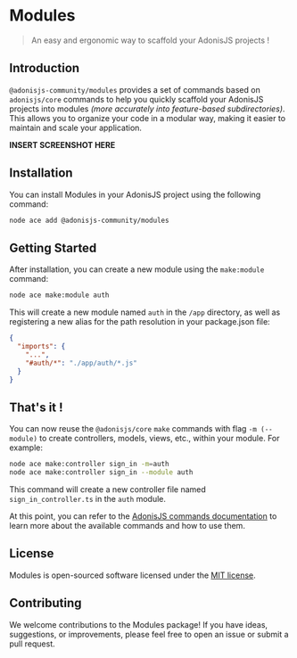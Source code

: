 # Modules

> An easy and ergonomic way to scaffold your AdonisJS projects ! 

## Introduction

`@adonisjs-community/modules` provides a set of commands based on `adonisjs/core` commands to help you quickly scaffold your AdonisJS projects into modules *(more accurately into feature-based subdirectories)*. 
This allows you to organize your code in a modular way, making it easier to maintain and scale your application.

**INSERT SCREENSHOT HERE**

## Installation

You can install Modules in your AdonisJS project using the following command:

```bash
node ace add @adonisjs-community/modules
```

## Getting Started

After installation, you can create a new module using the `make:module` command:

```bash
node ace make:module auth
```

This will create a new module named `auth` in the `/app` directory, as well as registering a new alias for the path resolution in your package.json file:

```json
{
  "imports": {
    "...",
    "#auth/*": "./app/auth/*.js"
  }
}
```

## That's it !

You can now reuse the `@adonisjs/core` `make` commands with flag `-m (--module)` to create controllers, models, views, etc., within your module. For example:

```bash
node ace make:controller sign_in -m=auth
node ace make:controller sign_in --module auth
```

This command will create a new controller file named `sign_in_controller.ts` in the `auth` module.

At this point, you can refer to the [AdonisJS commands documentation](https://docs.adonisjs.com/guides/references/commands#makecontroller) to learn more about the available commands and how to use them.

## License
Modules is open-sourced software licensed under the [MIT license](./LICENSE.md).

## Contributing
We welcome contributions to the Modules package! If you have ideas, suggestions, or improvements, please feel free to open an issue or submit a pull request.
